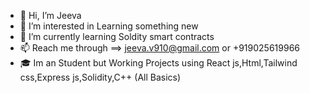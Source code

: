 - 👋 Hi, I’m Jeeva
- 👀 I’m interested in Learning something new
- 🌱 I’m currently learning Soldity smart contracts
- 📫 Reach me through ==> jeeva.v910@gmail.com  or +919025619966
- 🎓 Im an Student but Working Projects using React js,Html,Tailwind css,Express js,Solidity,C++ (All Basics)

